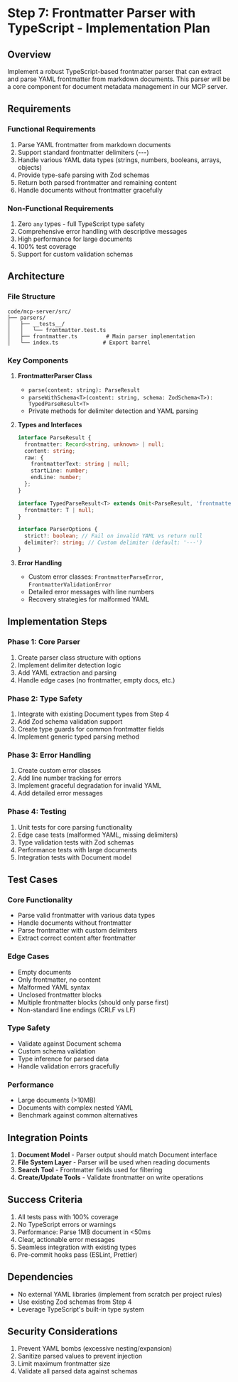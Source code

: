 # Step 7: Frontmatter Parser with TypeScript - Implementation Plan

## Overview

Implement a robust TypeScript-based frontmatter parser that can extract and parse YAML frontmatter from markdown documents. This parser will be a core component for document metadata management in our MCP server.

## Requirements

### Functional Requirements

1. Parse YAML frontmatter from markdown documents
2. Support standard frontmatter delimiters (---)
3. Handle various YAML data types (strings, numbers, booleans, arrays, objects)
4. Provide type-safe parsing with Zod schemas
5. Return both parsed frontmatter and remaining content
6. Handle documents without frontmatter gracefully

### Non-Functional Requirements

1. Zero `any` types - full TypeScript type safety
2. Comprehensive error handling with descriptive messages
3. High performance for large documents
4. 100% test coverage
5. Support for custom validation schemas

## Architecture

### File Structure

```
code/mcp-server/src/
├── parsers/
│   ├── __tests__/
│   │   └── frontmatter.test.ts
│   ├── frontmatter.ts         # Main parser implementation
│   └── index.ts              # Export barrel
```

### Key Components

1. **FrontmatterParser Class**

   - `parse(content: string): ParseResult`
   - `parseWithSchema<T>(content: string, schema: ZodSchema<T>): TypedParseResult<T>`
   - Private methods for delimiter detection and YAML parsing

2. **Types and Interfaces**

   ```typescript
   interface ParseResult {
     frontmatter: Record<string, unknown> | null;
     content: string;
     raw: {
       frontmatterText: string | null;
       startLine: number;
       endLine: number;
     };
   }

   interface TypedParseResult<T> extends Omit<ParseResult, 'frontmatter'> {
     frontmatter: T | null;
   }

   interface ParserOptions {
     strict?: boolean; // Fail on invalid YAML vs return null
     delimiter?: string; // Custom delimiter (default: '---')
   }
   ```

3. **Error Handling**
   - Custom error classes: `FrontmatterParseError`, `FrontmatterValidationError`
   - Detailed error messages with line numbers
   - Recovery strategies for malformed YAML

## Implementation Steps

### Phase 1: Core Parser

1. Create parser class structure with options
2. Implement delimiter detection logic
3. Add YAML extraction and parsing
4. Handle edge cases (no frontmatter, empty docs, etc.)

### Phase 2: Type Safety

1. Integrate with existing Document types from Step 4
2. Add Zod schema validation support
3. Create type guards for common frontmatter fields
4. Implement generic typed parsing method

### Phase 3: Error Handling

1. Create custom error classes
2. Add line number tracking for errors
3. Implement graceful degradation for invalid YAML
4. Add detailed error messages

### Phase 4: Testing

1. Unit tests for core parsing functionality
2. Edge case tests (malformed YAML, missing delimiters)
3. Type validation tests with Zod schemas
4. Performance tests with large documents
5. Integration tests with Document model

## Test Cases

### Core Functionality

- Parse valid frontmatter with various data types
- Handle documents without frontmatter
- Parse frontmatter with custom delimiters
- Extract correct content after frontmatter

### Edge Cases

- Empty documents
- Only frontmatter, no content
- Malformed YAML syntax
- Unclosed frontmatter blocks
- Multiple frontmatter blocks (should only parse first)
- Non-standard line endings (CRLF vs LF)

### Type Safety

- Validate against Document schema
- Custom schema validation
- Type inference for parsed data
- Handle validation errors gracefully

### Performance

- Large documents (>10MB)
- Documents with complex nested YAML
- Benchmark against common alternatives

## Integration Points

1. **Document Model** - Parser output should match Document interface
2. **File System Layer** - Parser will be used when reading documents
3. **Search Tool** - Frontmatter fields used for filtering
4. **Create/Update Tools** - Validate frontmatter on write operations

## Success Criteria

1. All tests pass with 100% coverage
2. No TypeScript errors or warnings
3. Performance: Parse 1MB document in <50ms
4. Clear, actionable error messages
5. Seamless integration with existing types
6. Pre-commit hooks pass (ESLint, Prettier)

## Dependencies

- No external YAML libraries (implement from scratch per project rules)
- Use existing Zod schemas from Step 4
- Leverage TypeScript's built-in type system

## Security Considerations

1. Prevent YAML bombs (excessive nesting/expansion)
2. Sanitize parsed values to prevent injection
3. Limit maximum frontmatter size
4. Validate all parsed data against schemas
